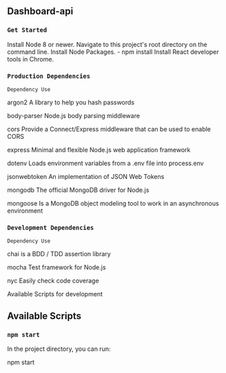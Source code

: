 ## Dashboard-api
### `Get Started`
Install Node 8 or newer.
Navigate to this project's root directory on the command line.
Install Node Packages. - npm install
Install React developer tools in Chrome.

### `Production Dependencies`
`Dependency	Use`

argon2	A library to help you hash passwords

body-parser	Node.js body parsing middleware

cors	Provide a Connect/Express middleware that can be used to enable CORS

express	Minimal and flexible Node.js web application framework

dotenv	Loads environment variables from a .env file into process.env

jsonwebtoken	An implementation of JSON Web Tokens

mongodb	The official MongoDB driver for Node.js

mongoose	Is a MongoDB object modeling tool to work in an asynchronous environment

### `Development Dependencies`
`Dependency	Use`

chai is a BDD / TDD assertion library 

mocha	Test framework for Node.js

nyc	Easily check code coverage

Available Scripts for development

## Available Scripts


### `npm start`
In the project directory, you can run:

npm start